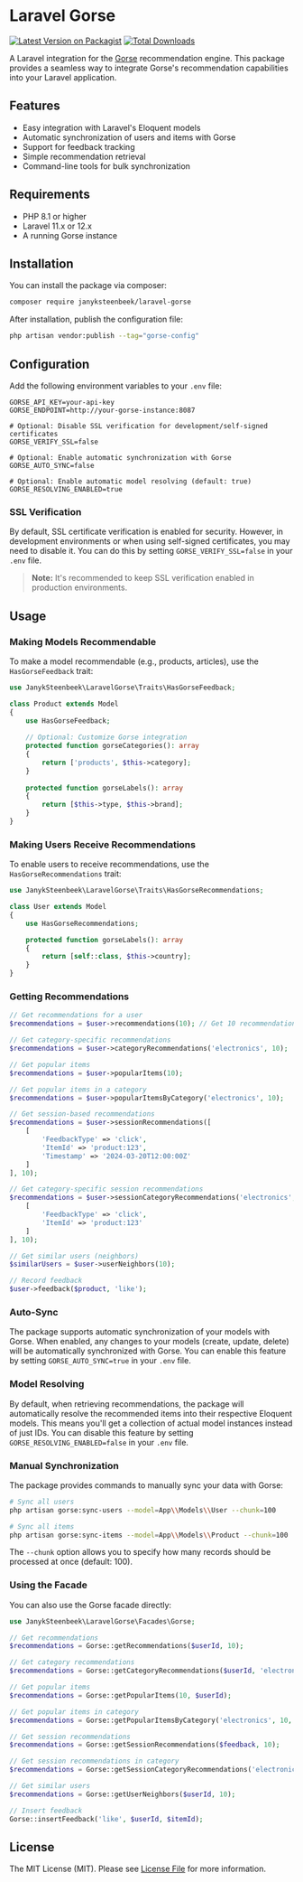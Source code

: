 # Laravel Gorse

[![Latest Version on Packagist](https://img.shields.io/packagist/v/janyksteenbeek/laravel-gorse.svg?style=flat-square)](https://packagist.org/packages/janyksteenbeek/laravel-gorse)
[![Total Downloads](https://img.shields.io/packagist/dt/janyksteenbeek/laravel-gorse.svg?style=flat-square)](https://packagist.org/packages/janyksteenbeek/laravel-gorse)

A Laravel integration for the [Gorse](https://gorse.io) recommendation engine. This package provides a seamless way to integrate Gorse's recommendation capabilities into your Laravel application.

## Features

- Easy integration with Laravel's Eloquent models
- Automatic synchronization of users and items with Gorse
- Support for feedback tracking
- Simple recommendation retrieval
- Command-line tools for bulk synchronization

## Requirements

- PHP 8.1 or higher
- Laravel 11.x or 12.x
- A running Gorse instance

## Installation

You can install the package via composer:

```bash
composer require janyksteenbeek/laravel-gorse
```

After installation, publish the configuration file:

```bash
php artisan vendor:publish --tag="gorse-config"
```

## Configuration

Add the following environment variables to your `.env` file:

```env
GORSE_API_KEY=your-api-key
GORSE_ENDPOINT=http://your-gorse-instance:8087

# Optional: Disable SSL verification for development/self-signed certificates
GORSE_VERIFY_SSL=false

# Optional: Enable automatic synchronization with Gorse
GORSE_AUTO_SYNC=false

# Optional: Enable automatic model resolving (default: true)
GORSE_RESOLVING_ENABLED=true
```

### SSL Verification

By default, SSL certificate verification is enabled for security. However, in development environments or when using self-signed certificates, you may need to disable it. You can do this by setting `GORSE_VERIFY_SSL=false` in your `.env` file.

> **Note:** It's recommended to keep SSL verification enabled in production environments.

## Usage

### Making Models Recommendable

To make a model recommendable (e.g., products, articles), use the `HasGorseFeedback` trait:

```php
use JanykSteenbeek\LaravelGorse\Traits\HasGorseFeedback;

class Product extends Model
{
    use HasGorseFeedback;
    
    // Optional: Customize Gorse integration
    protected function gorseCategories(): array
    {
        return ['products', $this->category];
    }
    
    protected function gorseLabels(): array
    {
        return [$this->type, $this->brand];
    }
}
```

### Making Users Receive Recommendations

To enable users to receive recommendations, use the `HasGorseRecommendations` trait:

```php
use JanykSteenbeek\LaravelGorse\Traits\HasGorseRecommendations;

class User extends Model
{
    use HasGorseRecommendations;

    protected function gorseLabels(): array
    {
        return [self::class, $this->country];
    }
}
```

### Getting Recommendations

```php
// Get recommendations for a user
$recommendations = $user->recommendations(10); // Get 10 recommendations

// Get category-specific recommendations
$recommendations = $user->categoryRecommendations('electronics', 10);

// Get popular items
$recommendations = $user->popularItems(10);

// Get popular items in a category
$recommendations = $user->popularItemsByCategory('electronics', 10);

// Get session-based recommendations
$recommendations = $user->sessionRecommendations([
    [
        'FeedbackType' => 'click',
        'ItemId' => 'product:123',
        'Timestamp' => '2024-03-20T12:00:00Z'
    ]
], 10);

// Get category-specific session recommendations
$recommendations = $user->sessionCategoryRecommendations('electronics', [
    [
        'FeedbackType' => 'click',
        'ItemId' => 'product:123'
    ]
], 10);

// Get similar users (neighbors)
$similarUsers = $user->userNeighbors(10);

// Record feedback
$user->feedback($product, 'like');
```

### Auto-Sync

The package supports automatic synchronization of your models with Gorse. When enabled, any changes to your models (create, update, delete) will be automatically synchronized with Gorse. You can enable this feature by setting `GORSE_AUTO_SYNC=true` in your `.env` file.

### Model Resolving

By default, when retrieving recommendations, the package will automatically resolve the recommended items into their respective Eloquent models. This means you'll get a collection of actual model instances instead of just IDs. You can disable this feature by setting `GORSE_RESOLVING_ENABLED=false` in your `.env` file.

### Manual Synchronization

The package provides commands to manually sync your data with Gorse:

```bash
# Sync all users
php artisan gorse:sync-users --model=App\\Models\\User --chunk=100

# Sync all items
php artisan gorse:sync-items --model=App\\Models\\Product --chunk=100
```

The `--chunk` option allows you to specify how many records should be processed at once (default: 100).

### Using the Facade

You can also use the Gorse facade directly:

```php
use JanykSteenbeek\LaravelGorse\Facades\Gorse;

// Get recommendations
$recommendations = Gorse::getRecommendations($userId, 10);

// Get category recommendations
$recommendations = Gorse::getCategoryRecommendations($userId, 'electronics', 10);

// Get popular items
$recommendations = Gorse::getPopularItems(10, $userId);

// Get popular items in category
$recommendations = Gorse::getPopularItemsByCategory('electronics', 10, $userId);

// Get session recommendations
$recommendations = Gorse::getSessionRecommendations($feedback, 10);

// Get session recommendations in category
$recommendations = Gorse::getSessionCategoryRecommendations('electronics', $feedback, 10);

// Get similar users
$recommendations = Gorse::getUserNeighbors($userId, 10);

// Insert feedback
Gorse::insertFeedback('like', $userId, $itemId);
```

## License

The MIT License (MIT). Please see [License File](LICENSE.md) for more information. 